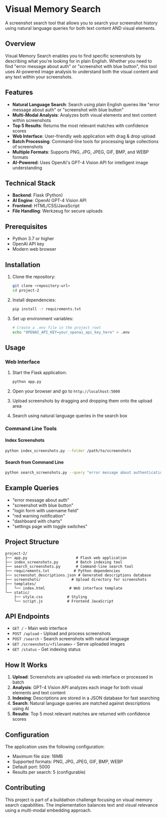 # Visual Memory Search

A screenshot search tool that allows you to search your screenshot history using natural language queries for both text content AND visual elements.

## Overview

Visual Memory Search enables you to find specific screenshots by describing what you're looking for in plain English. Whether you need to find "error message about auth" or "screenshot with blue button", this tool uses AI-powered image analysis to understand both the visual content and any text within your screenshots.

## Features

- **Natural Language Search**: Search using plain English queries like "error message about auth" or "screenshot with blue button"
- **Multi-Modal Analysis**: Analyzes both visual elements and text content within screenshots
- **Top 5 Results**: Returns the most relevant matches with confidence scores
- **Web Interface**: User-friendly web application with drag & drop upload
- **Batch Processing**: Command-line tools for processing large collections of screenshots
- **Multiple Formats**: Supports PNG, JPG, JPEG, GIF, BMP, and WEBP formats
- **AI-Powered**: Uses OpenAI's GPT-4 Vision API for intelligent image understanding

## Technical Stack

- **Backend**: Flask (Python)
- **AI Engine**: OpenAI GPT-4 Vision API
- **Frontend**: HTML/CSS/JavaScript
- **File Handling**: Werkzeug for secure uploads

## Prerequisites

- Python 3.7 or higher
- OpenAI API key
- Modern web browser

## Installation

1. Clone the repository:
   ```bash
   git clone <repository-url>
   cd project-2
   ```

2. Install dependencies:
   ```bash
   pip install -r requirements.txt
   ```

3. Set up environment variables:
   ```bash
   # Create a .env file in the project root
   echo "OPENAI_API_KEY=your_openai_api_key_here" > .env
   ```

## Usage

### Web Interface

1. Start the Flask application:
   ```bash
   python app.py
   ```

2. Open your browser and go to `http://localhost:5000`

3. Upload screenshots by dragging and dropping them onto the upload area

4. Search using natural language queries in the search box

### Command Line Tools

#### Index Screenshots
```bash
python index_screenshots.py --folder /path/to/screenshots
```

#### Search from Command Line
```bash
python search_screenshots.py --query "error message about authentication"
```

## Example Queries

- "error message about auth"
- "screenshot with blue button"
- "login form with username field"
- "red warning notification"
- "dashboard with charts"
- "settings page with toggle switches"

## Project Structure

```
project-2/
├── app.py                      # Flask web application
├── index_screenshots.py        # Batch indexing tool
├── search_screenshots.py       # Command-line search tool
├── requirements.txt           # Python dependencies
├── screenshot_descriptions.json # Generated descriptions database
├── screenshots/              # Upload directory for screenshots
├── templates/
│   └── index.html           # Web interface template
└── static/
    ├── style.css           # Styling
    └── script.js           # Frontend JavaScript
```

## API Endpoints

- `GET /` - Main web interface
- `POST /upload` - Upload and process screenshots
- `POST /search` - Search screenshots with natural language
- `GET /screenshots/<filename>` - Serve uploaded images
- `GET /status` - Get indexing status

## How It Works

1. **Upload**: Screenshots are uploaded via web interface or processed in batch
2. **Analysis**: GPT-4 Vision API analyzes each image for both visual elements and text content
3. **Indexing**: Descriptions are stored in a JSON database for fast searching
4. **Search**: Natural language queries are matched against descriptions using AI
5. **Results**: Top 5 most relevant matches are returned with confidence scores

## Configuration

The application uses the following configuration:
- Maximum file size: 16MB
- Supported formats: PNG, JPG, JPEG, GIF, BMP, WEBP
- Default port: 5000
- Results per search: 5 (configurable)

## Contributing

This project is part of a buildathon challenge focusing on visual memory search capabilities. The implementation balances text and visual relevance using a multi-modal embedding approach.
